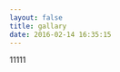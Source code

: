 ```yaml
---
layout: false
title: gallary
date: 2016-02-14 16:35:15
---
```

<html>
<head>
</head>
<body>
11111
</body>
</html>

